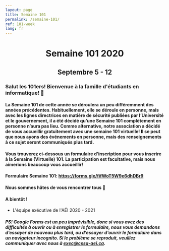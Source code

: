 ```yaml
---
layout: page
title: Semaine 101
permalink: /semaine-101/
ref: 101-week
lang: fr
---
```


# <center>Semaine 101 2020</center>

## <center>Septembre 5 - 12</center>

### Salut les 101ers! Bienvenue à la famille d'étudiants en informatique! 👋

#### La Semaine 101 de cette année se déroulera un peu différemment des années précédentes. Habituellement, elle se déroule en personne, mais avec les lignes directrices en matière de sécurité publiées par l’Université et le gouvernement, il a été décidé qu’une Semaine 101 complètement en personne n’aura pas lieu. Comme alternative, notre association a décidé de vous accueillir gratuitement avec une semaine 101 virtuelle! Il se peut que nous ayons des événements en personne, mais des renseignements à ce sujet seront communiqués plus tard.

#### Vous trouverez ci-dessous un formulaire d’inscription pour vous inscrire à la Semaine (Virtuelle) 101. La participation est facultative, mais nous aimerions beaucoup vous accueillir!

#### Formulaire Semaine 101: <a href="https://forms.gle/fifWoT5W9e6dhDBr9" target="_blank">https://forms.gle/fifWoT5W9e6dhDBr9</a> 

#### Nous sommes hâtes de vous rencontrer tous 🤩
#### A bientôt !

- L'équipe exécutive de l'AÉI 2020 - 2021

##### PS! Google Forms est un peu imprévisible, donc si vous avez des difficultés à ouvrir ou à enregistrer le formulaire, nous vous demandons d’essayer de nouveau plus tard, ou d’essayer d’ouvrir le formulaire dans un navigateur incognito. Si le problème se reproduit, veuillez communiquer avec nous à exec@cssa-aei.ca.
